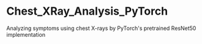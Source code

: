 # Chest_XRay_Analysis_PyTorch
Analyzing symptoms using chest X-rays by PyTorch's pretrained ResNet50 implementation
